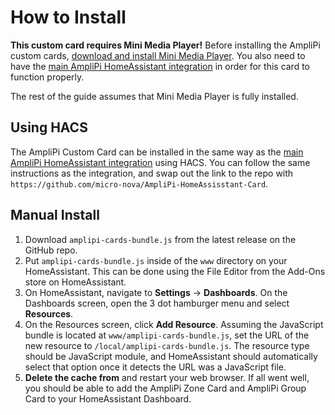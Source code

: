 # How to Install

**This custom card requires Mini Media Player!** Before installing the AmpliPi custom cards, [download and install Mini Media Player](https://github.com/kalkih/mini-media-player). You also need to have the [main AmpliPi HomeAssistant integration](https://github.com/micro-nova/hacs_amplipi/) in order for this card to function properly.

The rest of the guide assumes that Mini Media Player is fully installed.

## Using HACS

The AmpliPi Custom Card can be installed in the same way as the [main AmpliPi HomeAssistant integration](https://github.com/micro-nova/hacs_amplipi) using HACS. You can follow the same instructions as the integration, and swap out the link to the repo with `https://github.com/micro-nova/AmpliPi-HomeAssisstant-Card`.

## Manual Install
1. Download `amplipi-cards-bundle.js` from the latest release on the GitHub repo.
1. Put `amplipi-cards-bundle.js` inside of the `www` directory on your HomeAssistant. This can be done using the File Editor from the Add-Ons store on HomeAssistant.
1. On HomeAssistant, navigate to **Settings** -> **Dashboards**. On the Dashboards screen, open the 3 dot hamburger menu and select **Resources**.
1. On the Resources screen, click **Add Resource**. Assuming the JavaScript bundle is located at `www/amplipi-cards-bundle.js`, set the URL of the new resource to `/local/amplipi-cards-bundle.js`. The resource type should be JavaScript module, and HomeAssistant should automatically select that option once it detects the URL was a JavaScript file.
1. **Delete the cache from** and restart your web browser. If all went well, you should be able to add the AmpliPi Zone Card and AmpliPi Group Card to your HomeAssistant Dashboard.